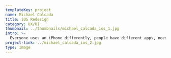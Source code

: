 ```yaml
---
templateKey: project
name: Michael Calcada
title: iOS Redesign
category: UX/UI
thumbnail: ../thumbnails/michael_calcada_ios_1.jpg
intro: >-
  Everyone uses an iPhone differently, people have different apps, needs, and ways they use and interact with their phone. I propose iOS should be redesigned to fix the lack of personalization and give users the ability to customize their phone as they see fit. I also believe redesigning iOS with Augmented Reality and Siri at the core of the OS will allow for new innovative ways to use an iPhone.
project-link: ../michael_calcada_ios_2.jpg
type: Image
---
```

